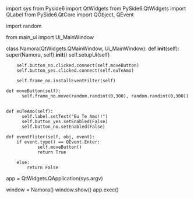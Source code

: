import sys
from Pyside6 import QtWidgets
from PySide6.QtWidgets import QLabel
from PySide6.QtCore import QObject, QEvent

import random

from main_ui import Ui_MainWindow


class Namora(QtWidgets.QMainWindow, Ui_MainWindow):
    def __init__(self):
        super(Namora, self).__init__()
        self.setupUi(self)
        
        self.button_no.clicked.connect(self.moveButton)
        self.button_yes.clicked.connect(self.euTeAmo)
        
        self.frame_no.installEventFilter(self)
        
    def moveButton(self):
          self.frame_no.move(random.randint(0,300), random.randint(0,300))
          
          
    def euTeAmo(self):
          self.label.setText("Eu Te Amo!!")
          self.button_yes.setEnabled(False)
          self.button_no.setEnabled(False)
     
    def eventFliter(self, obj, event):
        if event.type() == QEvent.Enter:
                self.moveButton()
                return True
                
        else:
            return False
           
app = QtWidgets.QApplication(sys.argv)

window = Namora()
window.show()
app.exec()
